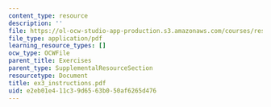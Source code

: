 ```yaml
---
content_type: resource
description: ''
file: https://ol-ocw-studio-app-production.s3.amazonaws.com/courses/res-14-001-abdul-latif-jameel-poverty-action-lab-executive-training-evaluating-social-programs-2009-spring-2009/e2eb01e411c39d6563b050af6265d476_ex3_instructions.pdf
file_type: application/pdf
learning_resource_types: []
ocw_type: OCWFile
parent_title: Exercises
parent_type: SupplementalResourceSection
resourcetype: Document
title: ex3_instructions.pdf
uid: e2eb01e4-11c3-9d65-63b0-50af6265d476
---
```

